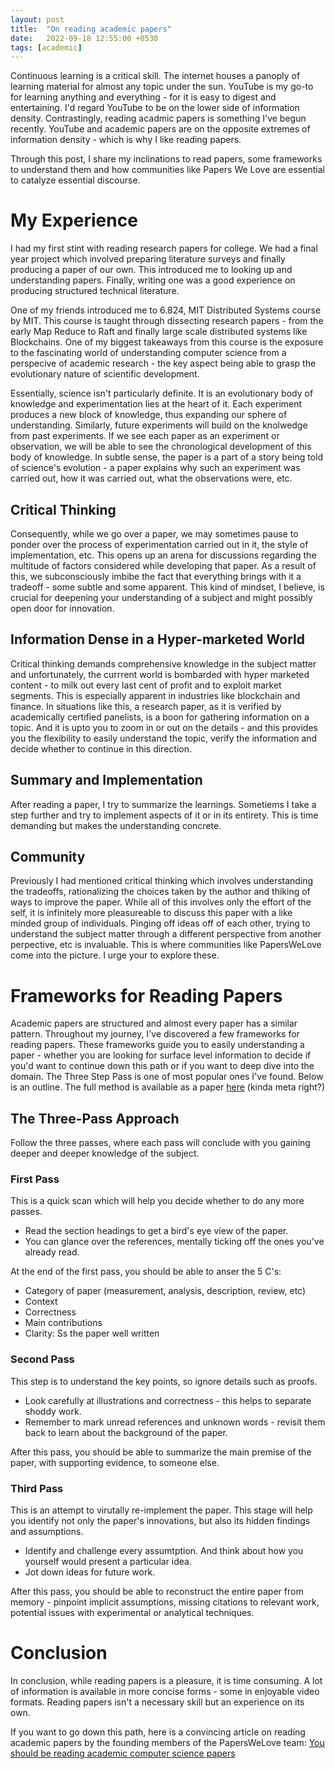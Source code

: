 ```yaml
---
layout: post
title:  "On reading academic papers"
date:   2022-09-18 12:55:00 +0530
tags: [academic]
---
```


Continuous learning is a critical skill. The internet houses a panoply of learning material for almost any topic under the sun. YouTube is my go-to for learning anything and everything - for it is easy to digest and entertaining. I'd regard YouTube to be on the lower side of information density. Contrastingly, reading acadmic papers is something I've begun recently. YouTube and academic papers are on the opposite extremes of information density - which is why I like reading papers.

Through this post, I share my inclinations to read papers, some frameworks to understand them and how communities like Papers We Love are essential to catalyze essential discourse.

# My Experience
I had my first stint with reading research papers for college. We had a final year project which involved preparing literature surveys and finally producing a paper of our own. This introduced me to looking up and understanding papers. Finally, writing one was a good experience on producing structured technical literature.

One of my friends introduced me to 6.824, MIT Distributed Systems course by MIT. This course is taught through dissecting research papers - from the early Map Reduce to Raft and finally large scale distributed systems like Blockchains. One of my biggest takeaways from this course is the exposure to the fascinating world of understanding computer science from a perspecive of academic research - the key aspect being able to grasp the evolutionary nature of scientific development.

Essentially, science isn't particularly definite. It is an evolutionary body of knowledge and experimentation lies at the heart of it. Each experiment produces a new block of knowledge, thus expanding our sphere of understanding. Similarly, future experiments will build on the knolwedge from past experiments. If we see each paper as an experiment or observation, we will be able to see the chronological development of this body of knowledge. In subtle sense, the paper is a part of a story being told of science's evolution - a paper explains why such an experiment was carried out, how it was carried out, what the observations were, etc.

## Critical Thinking
Consequently, while we go over a paper, we may sometimes pause to ponder over the process of experimentation carried out in it, the style of implementation, etc. This opens up an arena for discussions regarding the multitude of factors considered while developing that paper. As a result of this, we subconsciously imbibe the fact that everything brings with it a tradeoff - some subtle and some apparent. This kind of mindset, I believe, is crucial for deepening your understanding of a subject and might possibly open door for innovation.

## Information Dense in a Hyper-marketed World
Critical thinking demands comprehensive knowledge in the subject matter and unfortunately, the currrent world is bombarded with hyper marketed content - to milk out every last cent of profit and to exploit market segments. This is especially apparent in industries like blockchain and finance. In situations like this, a research paper, as it is verified by academically certified panelists, is a boon for gathering information on a topic. And it is upto you to zoom in or out on the details - and this provides you the flexibility to easily understand the topic, verify the information and decide whether to continue in this direction.

## Summary and Implementation
After reading a paper, I try to summarize the learnings. Sometiems I take a step further and try to implement aspects of it or in its entirety. This is time demanding but makes the understanding concrete.

## Community
Previously I had mentioned critical thinking which involves understanding the tradeoffs, rationalizing the choices taken by the author and thiking of ways to improve the paper. While all of this involves only the effort of the self, it is infinitely more pleasureable to discuss this paper with a like minded group of individuals. Pinging off ideas off of each other, trying to understand the subject matter through a different perspective from another perpective, etc is invaluable. This is where communities like PapersWeLove come into the picture. I urge your to explore these.

# Frameworks for Reading Papers
Academic papers are structured and almost every paper has a similar pattern. Throughout my journey, I've discovered a few frameworks for reading papers. These frameworks guide you to easily understanding a paper - whether you are looking for surface level information to decide if you'd want to continue down this path or if you want to deep dive into the domain.  The Three Step Pass is one of most popular ones I've found. Below is an outline. The full method is available as a paper [here](https://web.stanford.edu/class/ee384m/Handouts/HowtoReadPaper.pdf) (kinda meta right?)

## The Three-Pass Approach
Follow the three passes, where each pass will conclude with you gaining deeper and deeper knowledge of the subject.

### First Pass
This is a quick scan which will help you decide whether to do any more passes.
-   Read the section headings to get a bird's eye view of the paper.
-   You can glance over the references, mentally ticking off the ones you've already read.

At the end of the first pass, you should be able to anser the 5 C's:
-   Category of paper (measurement, analysis, description, review, etc)
-   Context
-   Correctness
-   Main contributions
-   Clarity: Ss the paper well written

### Second Pass
This step is to understand the key points, so ignore details such as proofs.
-   Look carefully at illustrations and correctness - this helps to separate shoddy work.
-   Remember to mark unread references and unknown words - revisit them back to learn about the background of the paper.

After this pass, you should be able to summarize the main premise of the paper, with supporting evidence, to someone else.

### Third Pass
This is an attempt to virutally re-implement the paper. This stage will help you identify not only the paper's innovations, but also its hidden findings and assumptions.
- Identify and challenge every assumtption. And think about how you yourself would present a particular idea.
- Jot down ideas for future work.

After this pass, you should be able to reconstruct the entire paper from memory - pinpoint implicit assumptions, missing citations to relevant work, potential issues with experimental or analytical techniques.

# Conclusion
In conclusion, while reading papers is a pleasure, it is time consuming. A lot of information is available in more concise forms - some in enjoyable video formats. Reading papers isn't a necessary skill but an experience on its own. 

If you want to go down this path, here is a convincing article on reading academic papers by the founding members of the PapersWeLove team: [You should be reading academic computer science papers](https://stackoverflow.blog/2022/04/07/you-should-be-reading-academic-computer-science-papers/)
